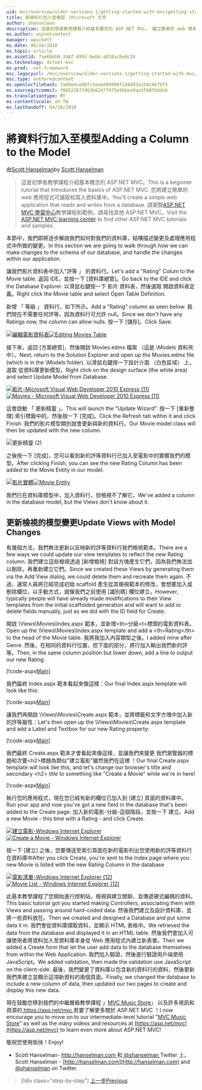 ```yaml
---
uid: mvc/overview/older-versions-1/getting-started-with-mvc/getting-started-with-mvc-part8
title: 將資料行加入至模型 |Microsoft 文件
author: shanselman
description: 這是初學者教學課程介紹基本概念的 ASP.NET MVC。 建立簡單的 web 應用程式可讀取和寫入資料庫中。
ms.author: aspnetcontent
manager: wpickett
ms.date: 08/14/2010
ms.topic: article
ms.assetid: 7ae696b9-348f-4993-8ebb-a838acbe0c28
ms.technology: dotnet-mvc
ms.prod: .net-framework
msc.legacyurl: /mvc/overview/older-versions-1/getting-started-with-mvc/getting-started-with-mvc-part8
msc.type: authoredcontent
ms.openlocfilehash: 7a0b64ce00fc5ee6d49990f1d4d93a154c467bf5
ms.sourcegitcommit: f8852267f463b62d7f975e56bea9aa3f68fbbdeb
ms.translationtype: MT
ms.contentlocale: zh-TW
ms.lasthandoff: 04/10/2018
---
```

<a name="adding-a-column-to-the-model"></a><span data-ttu-id="43fae-104">將資料行加入至模型</span><span class="sxs-lookup"><span data-stu-id="43fae-104">Adding a Column to the Model</span></span>
====================
<span data-ttu-id="43fae-105">由[Scott Hanselman](https://github.com/shanselman)</span><span class="sxs-lookup"><span data-stu-id="43fae-105">by [Scott Hanselman](https://github.com/shanselman)</span></span>

> <span data-ttu-id="43fae-106">這是初學者教學課程介紹基本概念的 ASP.NET MVC。</span><span class="sxs-lookup"><span data-stu-id="43fae-106">This is a beginner tutorial that introduces the basics of ASP.NET MVC.</span></span> <span data-ttu-id="43fae-107">您將建立簡單的 web 應用程式可讀取和寫入資料庫中。</span><span class="sxs-lookup"><span data-stu-id="43fae-107">You'll create a simple web application that reads and writes from a database.</span></span> <span data-ttu-id="43fae-108">請瀏覽[ASP.NET MVC 學習中心](../../../index.md)教學課程和範例，請尋找其他 ASP.NET MVC。</span><span class="sxs-lookup"><span data-stu-id="43fae-108">Visit the [ASP.NET MVC learning center](../../../index.md) to find other ASP.NET MVC tutorials and samples.</span></span>


<span data-ttu-id="43fae-109">本節中，我們即將逐步解說我們如何對我們的資料庫，結構描述變更及處理應用程式中所做的變更。</span><span class="sxs-lookup"><span data-stu-id="43fae-109">In this section we are going to walk through how we can make changes to the schema of our database, and handle the changes within our application.</span></span>

<span data-ttu-id="43fae-110">讓我們影片資料表中加入"評等 」 的資料行。</span><span class="sxs-lookup"><span data-stu-id="43fae-110">Let's add a "Rating" Colum to the Movie table.</span></span> <span data-ttu-id="43fae-111">返回 IDE，並按一下 [資料庫總管]。</span><span class="sxs-lookup"><span data-stu-id="43fae-111">Go back to the IDE and click the Database Explorer.</span></span> <span data-ttu-id="43fae-112">以滑鼠右鍵按一下 影片 資料表，然後選取 開啟資料表定義。</span><span class="sxs-lookup"><span data-stu-id="43fae-112">Right click the Movie table and select Open Table Definition.</span></span>

<span data-ttu-id="43fae-113">新增 「 等級 」 資料行，如下所示。</span><span class="sxs-lookup"><span data-stu-id="43fae-113">Add a "Rating" column as seen below.</span></span> <span data-ttu-id="43fae-114">我們現在不需要任何評等，因為資料行可允許 null。</span><span class="sxs-lookup"><span data-stu-id="43fae-114">Since we don't have any Ratings now, the column can allow nulls.</span></span> <span data-ttu-id="43fae-115">按一下 [儲存]。</span><span class="sxs-lookup"><span data-stu-id="43fae-115">Click Save.</span></span>

<span data-ttu-id="43fae-116">[![編輯電影資料表](getting-started-with-mvc-part8/_static/image2.png)](getting-started-with-mvc-part8/_static/image1.png)</span><span class="sxs-lookup"><span data-stu-id="43fae-116">[![Editing Movies Table](getting-started-with-mvc-part8/_static/image2.png)](getting-started-with-mvc-part8/_static/image1.png)</span></span>

<span data-ttu-id="43fae-117">接下來，返回 [方案總管]，然後開啟 Movies.edmx 檔案 （這是 \Models 資料夾中）。</span><span class="sxs-lookup"><span data-stu-id="43fae-117">Next, return to the Solution Explorer and open up the Movies.edmx file (which is in the \Models folder).</span></span> <span data-ttu-id="43fae-118">以滑鼠右鍵按一下設計介面 （白色區域） 上，選取 從資料庫更新模型。</span><span class="sxs-lookup"><span data-stu-id="43fae-118">Right click on the design surface (the white area) and select Update Model from Database.</span></span>

<span data-ttu-id="43fae-119">[![影片-Microsoft Visual Web Developer 2010 Express (11)](getting-started-with-mvc-part8/_static/image4.png)](getting-started-with-mvc-part8/_static/image3.png)</span><span class="sxs-lookup"><span data-stu-id="43fae-119">[![Movies - Microsoft Visual Web Developer 2010 Express (11)](getting-started-with-mvc-part8/_static/image4.png)](getting-started-with-mvc-part8/_static/image3.png)</span></span>

<span data-ttu-id="43fae-120">這會啟動 「 更新精靈 」。</span><span class="sxs-lookup"><span data-stu-id="43fae-120">This will launch the "Update Wizard".</span></span> <span data-ttu-id="43fae-121">按一下 [重新整理] 索引標籤中的，然後按一下 [完成]。</span><span class="sxs-lookup"><span data-stu-id="43fae-121">Click the Refresh tab within it and click Finish.</span></span> <span data-ttu-id="43fae-122">我們的影片模型類別就會更新與新的資料行。</span><span class="sxs-lookup"><span data-stu-id="43fae-122">Our Movie model class will then be updated with the new column.</span></span>

![更新精靈 (2)](getting-started-with-mvc-part8/_static/image5.png)

<span data-ttu-id="43fae-124">之後按一下 [完成]，您可以看到新的評等資料行已加入至電影中的實體我們的模型。</span><span class="sxs-lookup"><span data-stu-id="43fae-124">After clicking Finish, you can see the new Rating Column has been added to the Movie Entity in our model.</span></span>

<span data-ttu-id="43fae-125">[![影片實體](getting-started-with-mvc-part8/_static/image7.png)](getting-started-with-mvc-part8/_static/image6.png)</span><span class="sxs-lookup"><span data-stu-id="43fae-125">[![Movie Entity](getting-started-with-mvc-part8/_static/image7.png)](getting-started-with-mvc-part8/_static/image6.png)</span></span>

<span data-ttu-id="43fae-126">我們已在資料庫模型中，加入資料行，但檢視不了解它。</span><span class="sxs-lookup"><span data-stu-id="43fae-126">We've added a column in the database model, but the Views don't know about it.</span></span>

## <a name="update-views-with-model-changes"></a><span data-ttu-id="43fae-127">更新檢視的模型變更</span><span class="sxs-lookup"><span data-stu-id="43fae-127">Update Views with Model Changes</span></span>

<span data-ttu-id="43fae-128">有幾個方法，我們無法更新以反映新的評等資料行我們檢視範本。</span><span class="sxs-lookup"><span data-stu-id="43fae-128">There are a few ways we could update our view templates to reflect the new Rating column.</span></span> <span data-ttu-id="43fae-129">我們建立這些檢視透過 [新增檢視] 對話方塊產生它們，因為我們無法加以刪除，再重新建立它們。</span><span class="sxs-lookup"><span data-stu-id="43fae-129">Since we created these Views by generating them via the Add View dialog, we could delete them and recreate them again.</span></span> <span data-ttu-id="43fae-130">不過，通常人員將已經完成初始 scaffold 產生從其檢視範本的修改，會想要加入或刪除欄位，以手動方式，就像我們之前使用 [識別碼] 欄位建立。</span><span class="sxs-lookup"><span data-stu-id="43fae-130">However, typically people will have already made modifications to their View templates from the initial scaffolded generation and will want to add or delete fields manually, just as we did with the ID field for Create.</span></span>

<span data-ttu-id="43fae-131">開啟 \Views\Movies\Index.aspx 範本，並新增&lt;th&gt;分級&lt;t&gt;標頭的電影資料表。</span><span class="sxs-lookup"><span data-stu-id="43fae-131">Open up the \Views\Movies\Index.aspx template and add a &lt;th&gt;Rating&lt;/th&gt; to the head of the Movie table.</span></span> <span data-ttu-id="43fae-132">我將我加入內容類型之後。</span><span class="sxs-lookup"><span data-stu-id="43fae-132">I added mine after Genre.</span></span> <span data-ttu-id="43fae-133">然後，在相同的資料行位置，但下面的部分，將行加入輸出我們新的評等。</span><span class="sxs-lookup"><span data-stu-id="43fae-133">Then, in the same column position but lower down, add a line to output our new Rating.</span></span>

[!code-aspx[Main](getting-started-with-mvc-part8/samples/sample1.aspx)]

<span data-ttu-id="43fae-134">我們最終 Index.aspx 範本看起來像這樣：</span><span class="sxs-lookup"><span data-stu-id="43fae-134">Our final Index.aspx template will look like this:</span></span>

[!code-aspx[Main](getting-started-with-mvc-part8/samples/sample2.aspx)]

<span data-ttu-id="43fae-135">讓我們再開啟 \Views\Movies\Create.aspx 範本，並將標籤和文字方塊中加入新的評等屬性：</span><span class="sxs-lookup"><span data-stu-id="43fae-135">Let's then open up the \Views\Movies\Create.aspx template and add a Label and Textbox for our new Rating property:</span></span>

[!code-aspx[Main](getting-started-with-mvc-part8/samples/sample3.aspx)]

<span data-ttu-id="43fae-136">我們最終 Create.aspx 範本才會看起來像這樣，並讓我們來變更 我們瀏覽器的標題和次要&lt;h2&gt;標題為類似"建立電影"雖然我們在這裡 ！</span><span class="sxs-lookup"><span data-stu-id="43fae-136">Our final Create.aspx template will look like this, and let's change our browser's title and secondary &lt;h2&gt; title to something like "Create a Movie" while we're in here!</span></span>

[!code-aspx[Main](getting-started-with-mvc-part8/samples/sample4.aspx)]

<span data-ttu-id="43fae-137">執行您的應用程式，現在您已經有新的欄位已加入到 [建立] 頁面的資料庫中。</span><span class="sxs-lookup"><span data-stu-id="43fae-137">Run your app and now you've got a new field in the database that's been added to the Create page.</span></span> <span data-ttu-id="43fae-138">加入新的電影-分級-這個階段，並按一下 建立。</span><span class="sxs-lookup"><span data-stu-id="43fae-138">Add a new Movie - this time with a Rating - and click Create.</span></span>

<span data-ttu-id="43fae-139">[![建立電影-Windows Internet Explorer](getting-started-with-mvc-part8/_static/image9.png)](getting-started-with-mvc-part8/_static/image8.png)</span><span class="sxs-lookup"><span data-stu-id="43fae-139">[![Create a Movie - Windows Internet Explorer](getting-started-with-mvc-part8/_static/image9.png)](getting-started-with-mvc-part8/_static/image8.png)</span></span>

<span data-ttu-id="43fae-140">按一下 [建立] 之後，您要傳送至索引頁面在新的電影列出您使用新的評等資料行在資料庫中</span><span class="sxs-lookup"><span data-stu-id="43fae-140">After you click Create, you're sent to the Index page where you new Movie is listed with the new Rating Column in the database</span></span>

<span data-ttu-id="43fae-141">[![電影清單-Windows Internet Explorer (12)](getting-started-with-mvc-part8/_static/image11.png)](getting-started-with-mvc-part8/_static/image10.png)</span><span class="sxs-lookup"><span data-stu-id="43fae-141">[![Movie List - Windows Internet Explorer (12)](getting-started-with-mvc-part8/_static/image11.png)](getting-started-with-mvc-part8/_static/image10.png)</span></span>

<span data-ttu-id="43fae-142">此基本教學課程了您開始進行控制站，檢視與建立關聯，並傳遞硬式編碼的資料。</span><span class="sxs-lookup"><span data-stu-id="43fae-142">This basic tutorial got you started making Controllers, associating them with Views and passing around hard-coded data.</span></span> <span data-ttu-id="43fae-143">然後我們建立及設計資料庫，並將一些資料放在。</span><span class="sxs-lookup"><span data-stu-id="43fae-143">Then we created and designed a Database and put some data it in.</span></span> <span data-ttu-id="43fae-144">我們會從資料庫擷取資料，並顯示 HTML 表格中。</span><span class="sxs-lookup"><span data-stu-id="43fae-144">We retrieved the data from the database and displayed it in an HTML table.</span></span> <span data-ttu-id="43fae-145">然後我們會加入可讓使用者將資料加入至資料庫本身從 Web 應用程式內建立新表單。</span><span class="sxs-lookup"><span data-stu-id="43fae-145">Then we added a Create form that let the user add data to the database themselves from within the Web Application.</span></span> <span data-ttu-id="43fae-146">我們加入驗證，然後進行驗證用戶端使用 JavaScript。</span><span class="sxs-lookup"><span data-stu-id="43fae-146">We added validation, then made the validation use JavaScript on the client-side.</span></span> <span data-ttu-id="43fae-147">最後，我們變更了資料庫以包含新的資料行的資料，然後更新我們來建立並顯示這項新資料的兩個頁面。</span><span class="sxs-lookup"><span data-stu-id="43fae-147">Finally, we changed the database to include a new column of data, then updated our two pages to create and display this new data.</span></span>

<span data-ttu-id="43fae-148">現在鼓勵您移到我們的中繼層級教學課程 」[MVC Music Store](../../older-versions/mvc-music-store/mvc-music-store-part-1.md)」 以及許多視訊和資源的[ https://asp.net/mvc ](https://asp.net/mvc)若要了解更多關於 ASP.NET MVC ！</span><span class="sxs-lookup"><span data-stu-id="43fae-148">I now encourage you to move on to our intermediate-level tutorial "[MVC Music Store](../../older-versions/mvc-music-store/mvc-music-store-part-1.md)" as well as the many videos and resources at [https://asp.net/mvc](https://asp.net/mvc) to learn even more about ASP.NET MVC!</span></span>

<span data-ttu-id="43fae-149">敬祝您使用愉快！</span><span class="sxs-lookup"><span data-stu-id="43fae-149">Enjoy!</span></span>

- <span data-ttu-id="43fae-150">Scott Hanselman- [ http://hanselman.com ](http://hanselman.com)和[ @shanselman ](http://twitter.com/shanselman) Twitter 上。</span><span class="sxs-lookup"><span data-stu-id="43fae-150">Scott Hanselman - [http://hanselman.com](http://hanselman.com) and [@shanselman](http://twitter.com/shanselman) on Twitter.</span></span>

> [!div class="step-by-step"]
> [<span data-ttu-id="43fae-151">上一步</span><span class="sxs-lookup"><span data-stu-id="43fae-151">Previous</span></span>](getting-started-with-mvc-part7.md)

